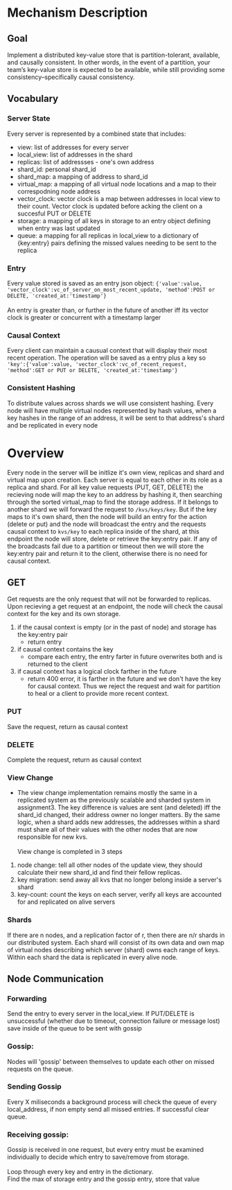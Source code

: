 # Mechanism Description
## Goal
Implement a distributed key-value store that is partition-tolerant, available, and causally consistent. In other words, in the event of a partition, your team’s key-value store is expected to be available, while still providing some consistency–specifically causal consistency.

## Vocabulary
### Server State
Every server is represented by a combined state that includes:
- view: list of addresses for every server
- local_view: list of addresses in the shard
- replicas: list of addressses - one's own address
- shard_id: personal shard_id
- shard_map: a mapping of address to shard_id
- virtual_map: a mapping of all virtual node locations and a map to their correspodning node address
- vector_clock: vector clock is a map between addresses in local view to their count. Vector clock is updated before acking the client on a succesful PUT or DELETE
- storage: a mapping of all keys in storage to an entry object defining when entry was last updated
- queue: a mapping for all replicas in local_view to a dictionary of {key:entry} pairs defining the missed values needing to be sent to the replica

### Entry
Every value stored is saved as an entry json object: `{'value':value, 'vector_clock':vc_of_server_on_most_recent_update, 'method':POST or DELETE, 'created_at:'timestamp'}`
<br><br>
An entry is greater than, or further in the future of another iff its vector clock is greater or concurrent with a timestamp larger

### Causal Context
Every client can maintain a causual context that will display their most recent operation. The operation will be saved as a entry plus a key so
`'key':{'value':value, 'vector_clock':vc_of_recent_request, 'method':GET or PUT or DELETE, 'created_at:'timestamp'}`

### Consistent Hashing
To distribute values across shards we will use consistent hashing. Every node will have multiple virtual nodes represented by hash values, when a key hashes in the range of an address, it will be sent to that address's shard and be replicated in every node

# Overview
Every node in the server will be initlize it's own view, replicas and shard and virtual map upon creation. Each server is equal to each other in its role as a replica and shard. For all key value requests (PUT, GET, DELETE) the recieving node will map the key to an address by hashing it, then searching through the sorted virtual_map to find the storage address. If it belongs to another shard we will forward the request to `/kvs/keys/key`. But if the key maps to it's own shard, then the node will build an entry for the action (delete or put) and the node will broadcast the entry and the requests causal context to `kvs/key` to each replica inside of the shard, at this endpoint the node will store, delete or retrieve the key:entry pair. If any of the broadcasts fail due to a partition or timeout then we will store the key:entry pair and return it to the client, otherwise there is no need for causal context.

## GET
Get requests are the only request that will not be forwarded to replicas. Upon recieving a get request at an endpoint, the node will check the causal context for the key and its own storage. 
1. if the causal context is empty (or in the past of node) and storage has the key:entry pair
    - return entry
2. if causal context contains the key
    - compare each entry, the entry farter in future overwrites both and is returned to the client
3. if causal context has a logical clock farther in the future
    - return 400 error, it is farther in the future and we don't have the key for causal context. Thus we reject the request and wait for partition to heal or a client to provide more recent context.

### PUT		
Save the request, return as causal context


### DELETE
Complete the request, return as causal context

### View Change
- The view change implementation remains mostly the same in a replicated system as the previously scalable and sharded system in assignment3. The key difference is values are sent (and deleted) iff the shard_id changed, their address owner no longer matters. By the same logic, when a shard adds new addresses, the addresses within a shard must share all of their values with the other nodes that are now responsible for new kvs.
<br><br>
View change is completed in 3 steps<br>

1. node change: tell all other nodes of the update view, they should calculate their new shard_id and find their fellow replicas.
2. key migration: send away all kvs that no longer belong inside a server's shard
3. key-count: count the keys on each server, verify all keys are accounted for and replicated on alive servers

### Shards
If there are n nodes, and a replication factor of r, then there are n/r shards in our distributed system. Each shard will consist of its own data and own map of virtual nodes describing which server (shard) owns each range of keys. Within each shard the data is replicated in every alive node.

## Node Communication

### Forwarding
Send the entry to every server in the local_view. If PUT/DELETE is unsuccessful (whether due to timeout, connection failure or message lost) save inside of the queue to be sent with gossip


### Gossip:
Nodes will 'gossip' between themselves to update each other on missed requests on the queue.

### Sending Gossip
Every X miliseconds a background process will check the queue of every local_address, if non empty send all missed entries. If successful clear queue.

### Receiving gossip:
Gossip is received in one request, but every entry must be examined individually to decide which entry to save/remove from storage.
<br><br>
Loop through every key and entry in the dictionary.<br>
Find the max of storage entry and the gossip entry, store that value